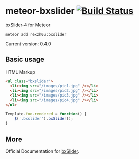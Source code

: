 meteor-bxslider [![Build Status](https://travis-ci.org/zhouzhuojie/meteor-bxslider.svg?branch=master)](https://travis-ci.org/zhouzhuojie/meteor-bxslider)
================

bxSlider-4 for Meteor

```
meteor add rexzh0u:bxslider
```

Current version: 0.4.0

Basic usage
-------------

HTML Markup

```html
<ul class="bxslider">
  <li><img src="/images/pic1.jpg" /></li>
  <li><img src="/images/pic2.jpg" /></li>
  <li><img src="/images/pic3.jpg" /></li>
  <li><img src="/images/pic4.jpg" /></li>
</ul>
```

```javascript
Template.foo.rendered = function() {
    $('.bxslider').bxSlider();
}
```


More
-----------

Official Documentation for [bxSlider](http://bxslider.com/).
